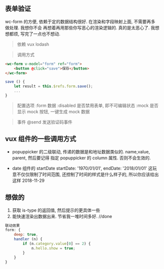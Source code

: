 ## 表单验证

wc-form 的方便, 依赖于定的数据结构很好. 在渲染和字段映射上面, 不需要再多做处理. 我想你不会
再想着再用那些你写恶心的渲染逻辑的. 真的是太恶心了. 我想想都烦, 写完了一点也不想动. 

> 依赖
vux
lodash

> 调用方式
```html
<wc-form v-model="form" ref="form">
	<button @click="save">保存</button>
</wc-form>
```

```javascript
save () {
	let result = this.$refs.form.save();
	...
}
```


> 配置选项
:form 数据
:disabled 是否禁用表单, 即不可编辑状态
:mock 是否显示 mock 按钮, 一键生成 mock 数据

> 事件
@send 发送验证码事件



## vux 组件的一些调用方式
* popuppicker 的二级联动, 传递的数据是和地址数据类似的. name,value, parent, 然后要记得
指定 popuppicker 的 column 属性. 否则不会生效的. 

* date 组件的 startDate
startDate: '1970/01/01',
endDate: '2018/01/01'
这玩意不仅仅限制了时间范围, 还控制了时间的样式是什么样子的, 所以你应该给出这样 2018-11-29



## 想做的
1. 获取 is-type 的返回值, 然后提示的更具体一些
2. 能快速渲染出数据出来. 节省我一堆时间多好.  //done












```javascript
联动效果
form: {
	deep: true,
	handler (n) {
		if (n.category.value[0] == 2) {
			n.hello.show = true;
		}
	}
}
```
